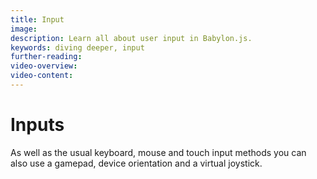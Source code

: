 ```yaml
---
title: Input
image:
description: Learn all about user input in Babylon.js.
keywords: diving deeper, input
further-reading:
video-overview:
video-content:
---
```


# Inputs

As well as the usual keyboard, mouse and touch input methods you can also use a gamepad, device orientation and a virtual joystick.
